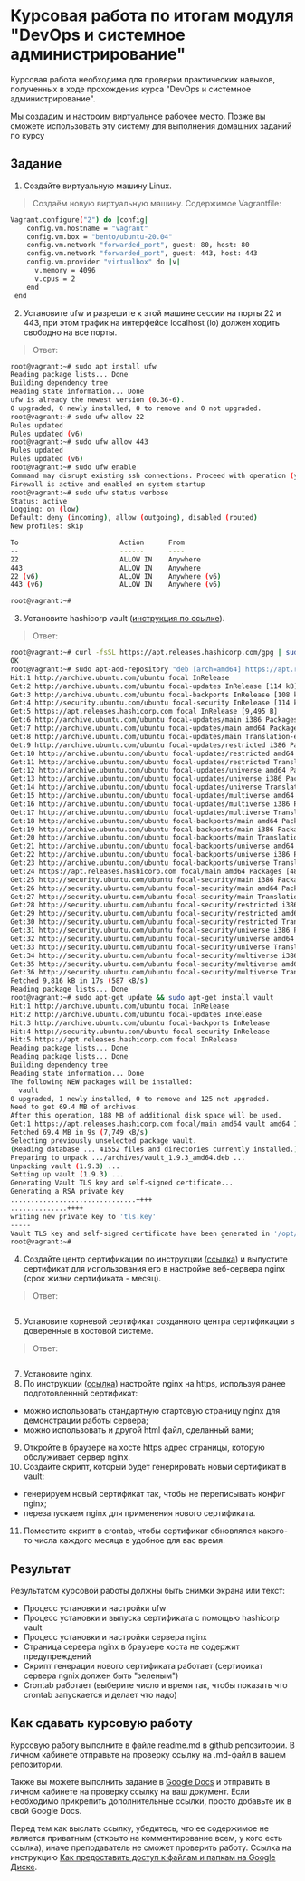 # Курсовая работа по итогам модуля "DevOps и системное администрирование"

Курсовая работа необходима для проверки практических навыков, полученных в ходе прохождения курса "DevOps и системное администрирование".

Мы создадим и настроим виртуальное рабочее место. Позже вы сможете использовать эту систему для выполнения домашних заданий по курсу

## Задание

1. Создайте виртуальную машину Linux.
> Создаём новую виртуальную машину. Содержимое Vagrantfile:
```bash
Vagrant.configure("2") do |config|
    config.vm.hostname = "vagrant"
 	config.vm.box = "bento/ubuntu-20.04"
	config.vm.network "forwarded_port", guest: 80, host: 80
    config.vm.network "forwarded_port", guest: 443, host: 443
	config.vm.provider "virtualbox" do |v|
	  v.memory = 4096
	  v.cpus = 2
	end
 end
```

2. Установите ufw и разрешите к этой машине сессии на порты 22 и 443, при этом трафик на интерфейсе localhost (lo) должен ходить свободно на все порты.
> Ответ:
```bash
root@vagrant:~# sudo apt install ufw
Reading package lists... Done
Building dependency tree       
Reading state information... Done
ufw is already the newest version (0.36-6).
0 upgraded, 0 newly installed, 0 to remove and 0 not upgraded.
root@vagrant:~# sudo ufw allow 22
Rules updated
Rules updated (v6)
root@vagrant:~# sudo ufw allow 443
Rules updated
Rules updated (v6)
root@vagrant:~# sudo ufw enable
Command may disrupt existing ssh connections. Proceed with operation (y|n)? y
Firewall is active and enabled on system startup
root@vagrant:~# sudo ufw status verbose
Status: active
Logging: on (low)
Default: deny (incoming), allow (outgoing), disabled (routed)
New profiles: skip

To                         Action      From
--                         ------      ----
22                         ALLOW IN    Anywhere                  
443                        ALLOW IN    Anywhere                  
22 (v6)                    ALLOW IN    Anywhere (v6)             
443 (v6)                   ALLOW IN    Anywhere (v6)             

root@vagrant:~# 
```

3. Установите hashicorp vault ([инструкция по ссылке](https://learn.hashicorp.com/tutorials/vault/getting-started-install?in=vault/getting-started#install-vault)).
> Ответ:
```bash
root@vagrant:~# curl -fsSL https://apt.releases.hashicorp.com/gpg | sudo apt-key add
OK
root@vagrant:~# sudo apt-add-repository "deb [arch=amd64] https://apt.releases.hashicorp.com $(lsb_release -cs) main"
Hit:1 http://archive.ubuntu.com/ubuntu focal InRelease
Get:2 http://archive.ubuntu.com/ubuntu focal-updates InRelease [114 kB]                                  
Get:3 http://archive.ubuntu.com/ubuntu focal-backports InRelease [108 kB]                                
Get:4 http://security.ubuntu.com/ubuntu focal-security InRelease [114 kB]                                
Get:5 https://apt.releases.hashicorp.com focal InRelease [9,495 B]                                       
Get:6 http://archive.ubuntu.com/ubuntu focal-updates/main i386 Packages [602 kB]
Get:7 http://archive.ubuntu.com/ubuntu focal-updates/main amd64 Packages [1,572 kB]                                      
Get:8 http://archive.ubuntu.com/ubuntu focal-updates/main Translation-en [302 kB]                                        
Get:9 http://archive.ubuntu.com/ubuntu focal-updates/restricted i386 Packages [23.1 kB]                                  
Get:10 http://archive.ubuntu.com/ubuntu focal-updates/restricted amd64 Packages [801 kB]                                 
Get:11 http://archive.ubuntu.com/ubuntu focal-updates/restricted Translation-en [114 kB]                                 
Get:12 http://archive.ubuntu.com/ubuntu focal-updates/universe amd64 Packages [902 kB]                                   
Get:13 http://archive.ubuntu.com/ubuntu focal-updates/universe i386 Packages [666 kB]                                    
Get:14 http://archive.ubuntu.com/ubuntu focal-updates/universe Translation-en [200 kB]                                   
Get:15 http://archive.ubuntu.com/ubuntu focal-updates/multiverse amd64 Packages [23.7 kB]                                
Get:16 http://archive.ubuntu.com/ubuntu focal-updates/multiverse i386 Packages [8,432 B]                                 
Get:17 http://archive.ubuntu.com/ubuntu focal-updates/multiverse Translation-en [7,312 B]                                
Get:18 http://archive.ubuntu.com/ubuntu focal-backports/main amd64 Packages [42.0 kB]                                    
Get:19 http://archive.ubuntu.com/ubuntu focal-backports/main i386 Packages [34.5 kB]                                     
Get:20 http://archive.ubuntu.com/ubuntu focal-backports/main Translation-en [10.0 kB]                                    
Get:21 http://archive.ubuntu.com/ubuntu focal-backports/universe amd64 Packages [21.6 kB]                                
Get:22 http://archive.ubuntu.com/ubuntu focal-backports/universe i386 Packages [11.7 kB]                                 
Get:23 http://archive.ubuntu.com/ubuntu focal-backports/universe Translation-en [15.0 kB]                                
Get:24 https://apt.releases.hashicorp.com focal/main amd64 Packages [48.0 kB]                                            
Get:25 http://security.ubuntu.com/ubuntu focal-security/main i386 Packages [376 kB]                                      
Get:26 http://security.ubuntu.com/ubuntu focal-security/main amd64 Packages [1,238 kB]                                   
Get:27 http://security.ubuntu.com/ubuntu focal-security/main Translation-en [217 kB]                                     
Get:28 http://security.ubuntu.com/ubuntu focal-security/restricted i386 Packages [21.7 kB]                               
Get:29 http://security.ubuntu.com/ubuntu focal-security/restricted amd64 Packages [748 kB]                               
Get:30 http://security.ubuntu.com/ubuntu focal-security/restricted Translation-en [107 kB]                               
Get:31 http://security.ubuntu.com/ubuntu focal-security/universe i386 Packages [532 kB]                                  
Get:32 http://security.ubuntu.com/ubuntu focal-security/universe amd64 Packages [676 kB]                                 
Get:33 http://security.ubuntu.com/ubuntu focal-security/universe Translation-en [115 kB]                                 
Get:34 http://security.ubuntu.com/ubuntu focal-security/multiverse i386 Packages [7,180 B]                               
Get:35 http://security.ubuntu.com/ubuntu focal-security/multiverse amd64 Packages [20.7 kB]                              
Get:36 http://security.ubuntu.com/ubuntu focal-security/multiverse Translation-en [5,196 B]                              
Fetched 9,816 kB in 17s (587 kB/s)                                                                                       
Reading package lists... Done
root@vagrant:~# sudo apt-get update && sudo apt-get install vault
Hit:1 http://archive.ubuntu.com/ubuntu focal InRelease
Hit:2 http://archive.ubuntu.com/ubuntu focal-updates InRelease                      
Hit:3 http://archive.ubuntu.com/ubuntu focal-backports InRelease                    
Hit:4 http://security.ubuntu.com/ubuntu focal-security InRelease                    
Hit:5 https://apt.releases.hashicorp.com focal InRelease                            
Reading package lists... Done                                
Reading package lists... Done
Building dependency tree       
Reading state information... Done
The following NEW packages will be installed:
  vault
0 upgraded, 1 newly installed, 0 to remove and 125 not upgraded.
Need to get 69.4 MB of archives.
After this operation, 188 MB of additional disk space will be used.
Get:1 https://apt.releases.hashicorp.com focal/main amd64 vault amd64 1.9.3 [69.4 MB]
Fetched 69.4 MB in 9s (7,749 kB/s)                                                                                       
Selecting previously unselected package vault.
(Reading database ... 41552 files and directories currently installed.)
Preparing to unpack .../archives/vault_1.9.3_amd64.deb ...
Unpacking vault (1.9.3) ...
Setting up vault (1.9.3) ...
Generating Vault TLS key and self-signed certificate...
Generating a RSA private key
...............................++++
..............++++
writing new private key to 'tls.key'
-----
Vault TLS key and self-signed certificate have been generated in '/opt/vault/tls'.
root@vagrant:~#
```
4. Cоздайте центр сертификации по инструкции ([ссылка](https://learn.hashicorp.com/tutorials/vault/pki-engine?in=vault/secrets-management)) и выпустите сертификат для использования его в настройке веб-сервера nginx (срок жизни сертификата - месяц).
> Ответ:
```bash

```
5. Установите корневой сертификат созданного центра сертификации в доверенные в хостовой системе.
> Ответ:
```bash
```
7. Установите nginx.
8. По инструкции ([ссылка](https://nginx.org/en/docs/http/configuring_https_servers.html)) настройте nginx на https, используя ранее подготовленный сертификат:
  - можно использовать стандартную стартовую страницу nginx для демонстрации работы сервера;
  - можно использовать и другой html файл, сделанный вами;
9. Откройте в браузере на хосте https адрес страницы, которую обслуживает сервер nginx.
10. Создайте скрипт, который будет генерировать новый сертификат в vault:
  - генерируем новый сертификат так, чтобы не переписывать конфиг nginx;
  - перезапускаем nginx для применения нового сертификата.
11. Поместите скрипт в crontab, чтобы сертификат обновлялся какого-то числа каждого месяца в удобное для вас время.

## Результат

Результатом курсовой работы должны быть снимки экрана или текст:

- Процесс установки и настройки ufw
- Процесс установки и выпуска сертификата с помощью hashicorp vault
- Процесс установки и настройки сервера nginx
- Страница сервера nginx в браузере хоста не содержит предупреждений 
- Скрипт генерации нового сертификата работает (сертификат сервера ngnix должен быть "зеленым")
- Crontab работает (выберите число и время так, чтобы показать что crontab запускается и делает что надо)

## Как сдавать курсовую работу

Курсовую работу выполните в файле readme.md в github репозитории. В личном кабинете отправьте на проверку ссылку на .md-файл в вашем репозитории.

Также вы можете выполнить задание в [Google Docs](https://docs.google.com/document/u/0/?tgif=d) и отправить в личном кабинете на проверку ссылку на ваш документ.
Если необходимо прикрепить дополнительные ссылки, просто добавьте их в свой Google Docs.

Перед тем как выслать ссылку, убедитесь, что ее содержимое не является приватным (открыто на комментирование всем, у кого есть ссылка), иначе преподаватель не сможет проверить работу. 
Ссылка на инструкцию [Как предоставить доступ к файлам и папкам на Google Диске](https://support.google.com/docs/answer/2494822?hl=ru&co=GENIE.Platform%3DDesktop).
